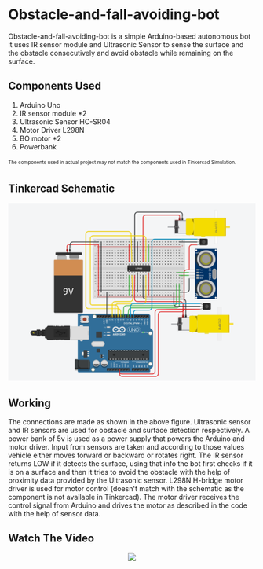 # Obstacle-and-fall-avoiding-bot

Obstacle-and-fall-avoiding-bot is a simple Arduino-based autonomous bot it uses IR sensor module and Ultrasonic Sensor to sense the surface and the obstacle consecutively and avoid obstacle while remaining on the surface.

## Components Used

1. Arduino Uno
2. IR sensor module *2
3. Ultrasonic Sensor HC-SR04
4. Motor Driver L298N
5. BO motor *2
6. Powerbank

<sub><sup>The components used in actual project may not match the components used in Tinkercad Simulation.</sup></sub>

## Tinkercad Schematic

![](obstacle_&_fall_avoidance.png)

## Working

The connections are made as shown in the above figure. Ultrasonic sensor and IR sensors are used for obstacle and surface detection respectively. A power bank of 5v is used as a power supply that powers the Arduino and motor driver.  Input from sensors are taken and according to those values vehicle either moves forward or backward or rotates right. The IR sensor returns LOW if it detects the surface, using that info the bot first checks if it is on a surface and then it tries to avoid the obstacle with the help of proximity data provided by the Ultrasonic sensor. L298N H-bridge motor driver is used for motor control (doesn't match with the schematic as the component is not available in Tinkercad). The motor driver receives the control signal from Arduino and drives the motor as described in the code with the help of sensor data.
## Watch The Video

<div align="center">
  <a href="https://youtu.be/jDRYOdBuPZY"><img src="https://img.youtube.com/vi/jDRYOdBuPZY/0.jpg"></a>
</div>
